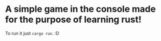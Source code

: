 # A simple game in the console made for the purpose of learning rust!

To run it just `cargo run`. :D

